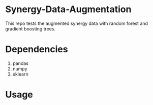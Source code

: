 # Synergy-Data-Augmentation
This repo tests the augmented synergy data with random forest and gradient boosting trees.
# Dependencies
1. pandas
2. numpy
3. sklearn
# Usage
